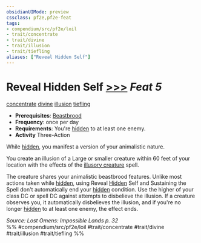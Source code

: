 ```yaml
---
obsidianUIMode: preview
cssclass: pf2e,pf2e-feat
tags:
- compendium/src/pf2e/loil
- trait/concentrate
- trait/divine
- trait/illusion
- trait/tiefling
aliases: ["Reveal Hidden Self"]
---
```

# Reveal Hidden Self  [>>>](rules/core-rulebook/chapter-9-playing-the-game.md#Actions "Three-Action") *Feat 5*  
[concentrate](rules/traits/concentrate.md)  [divine](rules/traits/divine.md)  [illusion](rules/traits/illusion.md)  [tiefling](rules/traits/tiefling-b1.md)  

- **Prerequisites**: [Beastbrood](compendium/feats/beastbrood-loag.md)
- **Frequency**: once per day
- **Requirements**: You're [hidden](rules/conditions.md#Hidden) to at least one enemy.
- **Activity** Three-Action

While [hidden](rules/conditions.md#Hidden), you manifest a version of your animalistic nature.

You create an illusion of a Large or smaller creature within 60 feet of your location with the effects of the [illusory creature](compendium/spells/illusory-creature.md) spell.

The creature shares your animalistic beastbrood features. Unlike most actions taken while [hidden](rules/conditions.md#Hidden), using Reveal [Hidden](rules/conditions.md#Hidden) Self and Sustaining the Spell don't automatically end your [hidden](rules/conditions.md#Hidden) condition. Use the higher of your class DC or spell DC against attempts to disbelieve the illusion. If a creature observes you, it automatically disbelieves the illusion, and if you're no longer [hidden](rules/conditions.md#Hidden) to at least one enemy, the effect ends.

*Source: Lost Omens: Impossible Lands p. 32*  
%% #compendium/src/pf2e/loil #trait/concentrate #trait/divine #trait/illusion #trait/tiefling %%